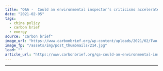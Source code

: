 ```yaml
---
title: "Q&A -  Could an environmental inspector’s criticisms accelerate China’s climate policies?"
date: "2021-02-05"
tags: 
  - china policy
  - carbon brief
  - energy
source: "carbon brief"
image_url: "https://www.carbonbrief.org/wp-content/uploads/2021/02/Two-young-kids-play-the-finger-guessing-game-near-cooling-towers-and-chimneys-discharing-smoke-at-a-coal-fired-power-plant-in-heavy-smog-in-Luoyang-city-e1612531142926-107x71.jpg"
image_fp: "/assets/img/post_thumbnails/214.jpg"
lead: ""
article_url: "https://www.carbonbrief.org/qa-could-an-environmental-inspectors-criticisms-accelerate-chinas-climate-policies"
---
```


---
